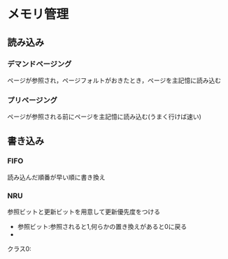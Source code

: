 # メモリ管理
## 読み込み
### デマンドページング
ページが参照され，ページフォルトがおきたとき，ページを主記憶に読み込む
### プリページング
ページが参照される前にページを主記憶に読み込む(うまく行けば速い)
## 書き込み
### FIFO
読み込んだ順番が早い順に書き換え
### NRU
参照ビットと更新ビットを用意して更新優先度をつける
- 参照ビット:参照されると1,何らかの置き換えがあると0に戻る
- 
クラス0: